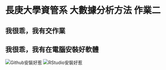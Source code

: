 # 長庚大學資管系 大數據分析方法 作業二
## 我很乖，我有交作業
## 我很乖，我有在電腦安裝好軟體
![Github安裝好惹](https://images.plurk.com/5JiyZSa75bFWX6aIZRWWGf.jpg)
![RStudio安裝好惹](https://images.plurk.com/5qFDAzMOGtSCrfabSnH0MS.jpg)
